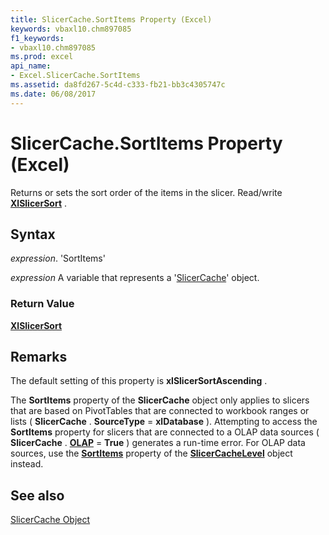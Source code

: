 ```yaml
---
title: SlicerCache.SortItems Property (Excel)
keywords: vbaxl10.chm897085
f1_keywords:
- vbaxl10.chm897085
ms.prod: excel
api_name:
- Excel.SlicerCache.SortItems
ms.assetid: da8fd267-5c4d-c333-fb21-bb3c4305747c
ms.date: 06/08/2017
---
```



# SlicerCache.SortItems Property (Excel)

Returns or sets the sort order of the items in the slicer. Read/write  **[XlSlicerSort](Excel.XlSlicerSort.md)** .


## Syntax

 _expression_. 'SortItems'

 _expression_ A variable that represents a '[SlicerCache](Excel.SlicerCache.md)' object.


### Return Value

 **[XlSlicerSort](Excel.XlSlicerSort.md)**


## Remarks

The default setting of this property is  **xlSlicerSortAscending** .

The  **SortItems** property of the **SlicerCache** object only applies to slicers that are based on PivotTables that are connected to workbook ranges or lists ( **SlicerCache** . **SourceType** = **xlDatabase** ). Attempting to access the **SortItems** property for slicers that are connected to a OLAP data sources ( **SlicerCache** . **[OLAP](Excel.SlicerCache.OLAP.md)** = **True** ) generates a run-time error. For OLAP data sources, use the **[SortItems](Excel.SlicerCacheLevel.SortItems.md)** property of the **[SlicerCacheLevel](slicercachelevel-object-excel.md)** object instead.


## See also


[SlicerCache Object](Excel.SlicerCache.md)

